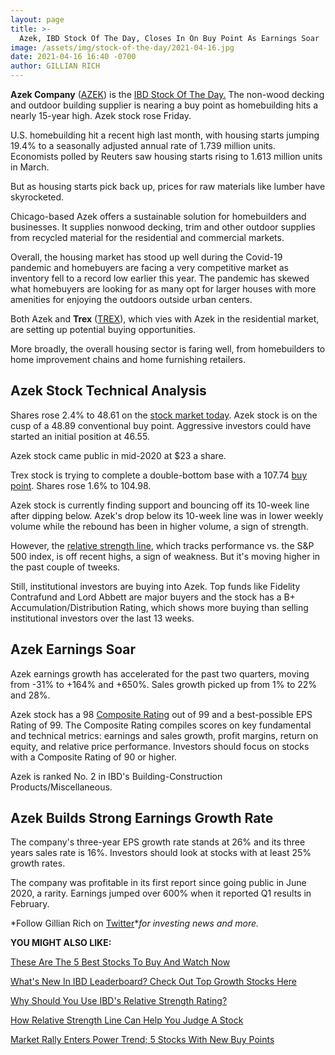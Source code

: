 ```yaml
---
layout: page
title: >-
  Azek, IBD Stock Of The Day, Closes In On Buy Point As Earnings Soar
image: /assets/img/stock-of-the-day/2021-04-16.jpg
date: 2021-04-16 16:40 -0700
author: GILLIAN RICH
---
```







**Azek Company** ([AZEK](https://research.investors.com/quote.aspx?symbol=AZEK)) is the [IBD Stock Of The Day.](https://www.investors.com/category/research/ibd-stock-of-the-day/) The non-wood decking and outdoor building supplier is nearing a buy point as homebuilding hits a nearly 15-year high. Azek stock rose Friday.




U.S. homebuilding hit a recent high last month, with housing starts jumping 19.4% to a seasonally adjusted annual rate of 1.739 million units. Economists polled by Reuters saw housing starts rising to 1.613 million units in March.


But as housing starts pick back up, prices for raw materials like lumber have skyrocketed.


Chicago-based Azek offers a sustainable solution for homebuilders and businesses. It supplies nonwood decking, trim and other outdoor supplies from recycled material for the residential and commercial markets.


Overall, the housing market has stood up well during the Covid-19 pandemic and homebuyers are facing a very competitive market as inventory fell to a record low earlier this year. The pandemic has skewed what homebuyers are looking for as many opt for larger houses with more amenities for enjoying the outdoors outside urban centers.


Both Azek and **Trex** ([TREX](https://research.investors.com/quote.aspx?symbol=TREX)), which vies with Azek in the residential market, are setting up potential buying opportunities.


More broadly, the overall housing sector is faring well, from homebuilders to home improvement chains and home furnishing retailers.


Azek Stock Technical Analysis
-----------------------------


Shares rose 2.4% to 48.61 on the [stock market today](https://www.investors.com/market-trend/stock-market-today/stock-market-today-market-trends-best-stocks-buy-watch/). Azek stock is on the cusp of a 48.89 conventional buy point. Aggressive investors could have started an initial position at 46.55.


Azek stock came public in mid-2020 at $23 a share.


Trex stock is trying to complete a double-bottom base with a 107.74 [buy point](https://www.investors.com/ibd-university/how-to-buy/common-patterns-1/). Shares rose 1.6% to 104.98.


Azek stock is currently finding support and bouncing off its 10-week line after dipping below. Azek's drop below its 10-week line was in lower weekly volume while the rebound has been in higher volume, a sign of strength.


However, the [relative strength line](https://www.investors.com/how-to-invest/investors-corner/a-stock-breakout-specialty-tool-the-relative-strength-line/), which tracks performance vs. the S&P 500 index, is off recent highs, a sign of weakness. But it's moving higher in the past couple of tweeks.



Still, institutional investors are buying into Azek. Top funds like Fidelity Contrafund and Lord Abbett are major buyers and the stock has a B+ Accumulation/Distribution Rating, which shows more buying than selling institutional investors over the last 13 weeks.


Azek Earnings Soar
------------------


Azek earnings growth has accelerated for the past two quarters, moving from -31% to +164% and +650%. Sales growth picked up from 1% to 22% and 28%.


Azek stock has a 98 [Composite Rating](https://www.investors.com/ibd-university/find-evaluate-stocks/exclusive-ratings/) out of 99 and a best-possible EPS Rating of 99. The Composite Rating compiles scores on key fundamental and technical metrics: earnings and sales growth, profit margins, return on equity, and relative price performance. Investors should focus on stocks with a Composite Rating of 90 or higher.


Azek is ranked No. 2 in IBD's Building-Construction Products/Miscellaneous.


Azek Builds Strong Earnings Growth Rate
---------------------------------------


The company's three-year EPS growth rate stands at 26% and its three years sales rate is 16%. Investors should look at stocks with at least 25% growth rates.


The company was profitable in its first report since going public in June 2020, a rarity. Earnings jumped over 600% when it reported Q1 results in February.


*Follow Gillian Rich on [Twitter](https://twitter.com/IBD_GRich)**for investing news and more.*


**YOU MIGHT ALSO LIKE:**


[These Are The 5 Best Stocks To Buy And Watch Now](https://www.investors.com/research/best-stocks-to-buy-now/)


[What's New In IBD Leaderboard? Check Out Top Growth Stocks Here](https://www.investors.com/product/leaderboard/?artProdLink=Leaderboard)


[Why Should You Use IBD's Relative Strength Rating?](https://www.investors.com/how-to-invest/investors-corner/how-to-invest-in-stocks-2/)


[How Relative Strength Line Can Help You Judge A Stock](https://www.investors.com/how-to-invest/investors-corner/how-to-spot-a-tired-stock/)


[Market Rally Enters Power Trend; 5 Stocks With New Buy Points](https://www.investors.com/market-trend/stock-market-today/dow-jones-futures-stock-market-rally-enters-power-trend-square-snap-carve-handles-apple-tesla-next/)




